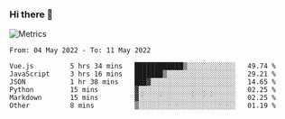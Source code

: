 ### Hi there 👋

![Metrics](https://github.com/radoapx/radoapx/blob/main/github-metrics.svg)

<!--START_SECTION:waka-->

```text
From: 04 May 2022 - To: 11 May 2022

Vue.js         5 hrs 34 mins   ████████████▒░░░░░░░░░░░░   49.74 %
JavaScript     3 hrs 16 mins   ███████▒░░░░░░░░░░░░░░░░░   29.21 %
JSON           1 hr 38 mins    ███▓░░░░░░░░░░░░░░░░░░░░░   14.65 %
Python         15 mins         ▓░░░░░░░░░░░░░░░░░░░░░░░░   02.25 %
Markdown       15 mins         ▓░░░░░░░░░░░░░░░░░░░░░░░░   02.25 %
Other          8 mins          ▒░░░░░░░░░░░░░░░░░░░░░░░░   01.19 %
```

<!--END_SECTION:waka-->

<!--
**radoapx/radoapx** is a ✨ _special_ ✨ repository because its `README.md` (this file) appears on your GitHub profile.

Here are some ideas to get you started:

- 🔭 I’m currently working on ...
- 🌱 I’m currently learning ...
- 👯 I’m looking to collaborate on ...
- 🤔 I’m looking for help with ...
- 💬 Ask me about ...
- 📫 How to reach me: ...
- 😄 Pronouns: ...
- ⚡ Fun fact: ...
-->
